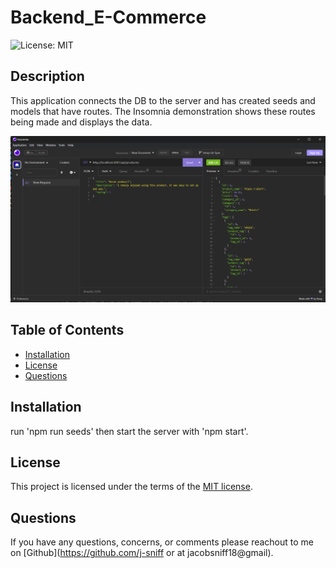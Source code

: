 # Backend_E-Commerce

  ![License: MIT](https://img.shields.io/badge/License-MIT-yellow.svg)

## Description

  This application connects the DB to the server and has created seeds and models that have routes. The Insomnia demonstration shows these routes being made and displays the data.

![alt text](/pics/Insomnia_sc.png)

## Table of Contents

- [Installation](#installation)
- [License](#license)
- [Questions](#questions)

## Installation

  run 'npm run seeds' then start the server with 'npm start'.
  
## License

This project is licensed under the terms of the [MIT license](https://opensource.org/licenses/MIT).

## Questions

  If you have any questions, concerns, or comments please reachout to me on [Github](https://github.com/j-sniff or at jacobsniff18@gmail).
